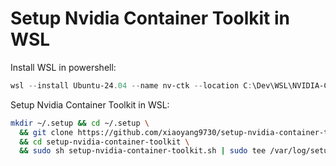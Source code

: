 # Setup Nvidia Container Toolkit in WSL

Install WSL in powershell:

```powershell
wsl --install Ubuntu-24.04 --name nv-ctk --location C:\Dev\WSL\NVIDIA-Container-Toolkit --web-download
```

Setup Nvidia Container Toolkit in WSL:

```bash
mkdir ~/.setup && cd ~/.setup \
  && git clone https://github.com/xiaoyang9730/setup-nvidia-container-toolkit \
  && cd setup-nvidia-container-toolkit \
  && sudo sh setup-nvidia-container-toolkit.sh | sudo tee /var/log/setup-nvidia-container-toolkit.log
```
